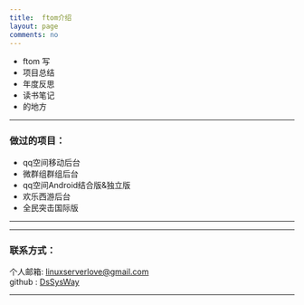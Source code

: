 ```yaml
---
title:  ftom介绍
layout: page
comments: no
---
```


* ftom 写
* 项目总结
* 年度反思
* 读书笔记
* 的地方



----

### 做过的项目：        



* qq空间移动后台
* 微群组群组后台
* qq空间Android结合版&独立版
* 欢乐西游后台 
* 全民突击国际版 




----



----

### 联系方式：        

个人邮箱: [linuxserverlove@gmail.com](mailto:linuxserverlove@gmail.com)     
github : [DsSysWay](https://github.com/DsSysWay)        

----



